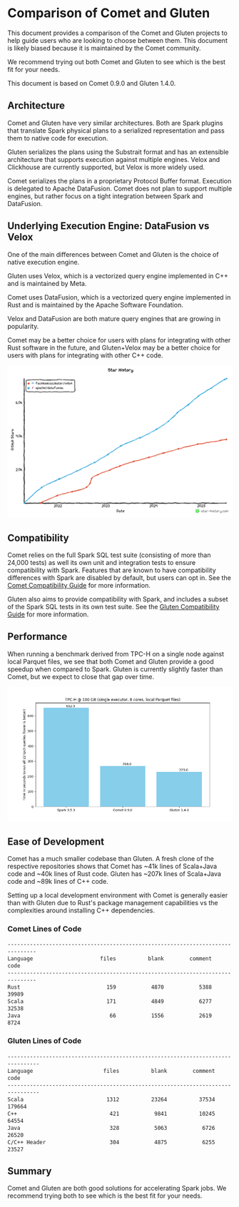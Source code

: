 <!---
  Licensed to the Apache Software Foundation (ASF) under one
  or more contributor license agreements.  See the NOTICE file
  distributed with this work for additional information
  regarding copyright ownership.  The ASF licenses this file
  to you under the Apache License, Version 2.0 (the
  "License"); you may not use this file except in compliance
  with the License.  You may obtain a copy of the License at

    http://www.apache.org/licenses/LICENSE-2.0

  Unless required by applicable law or agreed to in writing,
  software distributed under the License is distributed on an
  "AS IS" BASIS, WITHOUT WARRANTIES OR CONDITIONS OF ANY
  KIND, either express or implied.  See the License for the
  specific language governing permissions and limitations
  under the License.
-->

# Comparison of Comet and Gluten

This document provides a comparison of the Comet and Gluten projects to help guide users who are looking to choose
between them. This document is likely biased because it is maintained by the Comet community.

We recommend trying out both Comet and Gluten to see which is the best fit for your needs.

This document is based on Comet 0.9.0 and Gluten 1.4.0.

## Architecture

Comet and Gluten have very similar architectures. Both are Spark plugins that translate Spark physical plans to
a serialized representation and pass them to native code for execution.

Gluten serializes the plans using the Substrait format and has an extensible architecture that supports execution
against multiple engines. Velox and Clickhouse are currently supported, but Velox is more widely used.

Comet serializes the plans in a proprietary Protocol Buffer format. Execution is delegated to Apache DataFusion. Comet
does not plan to support multiple engines, but rather focus on a tight integration between Spark and DataFusion.

## Underlying Execution Engine: DataFusion vs Velox

One of the main differences between Comet and Gluten is the choice of native execution engine.

Gluten uses Velox, which is a vectorized query engine implemented in C++ and is maintained by Meta.

Comet uses DataFusion, which is a vectorized query engine implemented in Rust and is maintained by the
Apache Software Foundation.

Velox and DataFusion are both mature query engines that are growing in popularity.

Comet may be a better choice for users with plans for integrating with other Rust software in the future, and
Gluten+Velox may be a better choice for users with plans for integrating with other C++ code.

![github-stars-datafusion-velox.png](../_static/images/github-stars-datafusion-velox.png)

## Compatibility

Comet relies on the full Spark SQL test suite (consisting of more than 24,000 tests) as well its own unit and
integration tests to ensure compatibility with Spark. Features that are known to have compatibility differences with
Spark are disabled by default, but users can opt in. See the [Comet Compatibility Guide] for more information.

[Comet Compatibility Guide]: compatibility.md

Gluten also aims to provide compatibility with Spark, and includes a subset of the Spark SQL tests in its own test
suite. See the [Gluten Compatibility Guide] for more information.

[Gluten Compatibility Guide]: https://apache.github.io/incubator-gluten-site/archives/v1.3.0/velox-backend/limitations/

## Performance

When running a benchmark derived from TPC-H on a single node against local Parquet files, we see that both Comet
and Gluten provide a good speedup when compared to Spark. Gluten is currently slightly faster than Comet, but we
expect to close that gap over time.

![tpch_allqueries_comet_gluten.png](../_static/images//benchmark-results/0.9.0/tpch_spark_comet_gluten.png)

## Ease of Development

Comet has a much smaller codebase than Gluten. A fresh clone of the respective repositories shows that Comet has ~41k
lines of Scala+Java code and ~40k lines of Rust code. Gluten has ~207k lines of Scala+Java code and ~89k lines of C++
code.

Setting up a local development environment with Comet is generally easier than with Gluten due to Rust's package
management capabilities vs the complexities around installing C++ dependencies.

### Comet Lines of Code

```
-------------------------------------------------------------------------------
Language                     files          blank        comment           code
-------------------------------------------------------------------------------
Rust                           159           4870           5388          39989
Scala                          171           4849           6277          32538
Java                            66           1556           2619           8724
```

### Gluten Lines of Code

```
--------------------------------------------------------------------------------
Language                      files          blank        comment           code
--------------------------------------------------------------------------------
Scala                          1312          23264          37534         179664
C++                             421           9841          10245          64554
Java                            328           5063           6726          26520
C/C++ Header                    304           4875           6255          23527
```

## Summary

Comet and Gluten are both good solutions for accelerating Spark jobs. We recommend trying both to see which is the
best fit for your needs.
